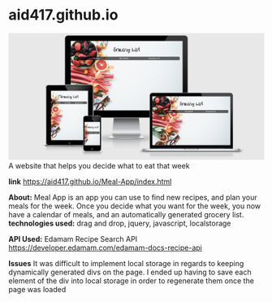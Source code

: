 # aid417.github.io

![img](images/responsive.png)
A website that helps you decide what to eat that week

**link**
https://aid417.github.io/Meal-App/index.html

**About:**
Meal App is an app you can use to find new recipes, and plan your meals for the week. Once you decide what you want for the week, you now have a calendar of meals, and an automatically generated grocery list.
**technologies used:**
drag and drop, jquery, javascript, localstorage

**API Used:**
Edamam Recipe Search API
https://developer.edamam.com/edamam-docs-recipe-api

**Issues**
It was difficult to implement local storage in regards to keeping dynamically generated divs on the page. I ended up having to save each element of the div into local storage in order to regenerate them once the page was loaded

